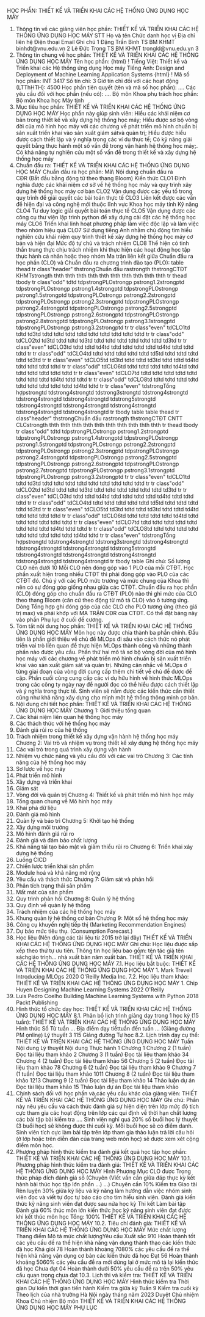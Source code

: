 HỌC PHẦN: THIẾT KẾ VÀ TRIỂN KHAI CÁC HỆ THỐNG ỨNG DỤNG HỌC MÁY
1. Thông tin về các giảng viên học phần: THIẾT KẾ VÀ TRIỂN KHAI CÁC HỆ THỐNG ỨNG DỤNG HỌC MÁY
STT Họ và tên Chức danh học vị Địa chỉ liên hệ Điện thoại Email Ghi chú 1 Đặng Trần Bình TS BM KHMT binhdt\@vnu.edu.vn
2 Lê Đức Trọng TS BM KHMT trongld\@vnu.edu.vn
3
2. Thông tin chung về học phần: THIẾT KẾ VÀ TRIỂN KHAI CÁC HỆ THỐNG ỨNG DỤNG HỌC MÁY Tên học phần:
{html}
! Tiếng Việt: Thiết kế và Triển khai các Hệ thống ứng dụng Học máy Tiếng Anh: Design and Deployment of Machine Learning Application
Systems
{html}
! Mã số học phần: INT 3417 Số tín chỉ: 3 Giờ tín chỉ đối với các hoạt động (LTThHTH): 4500 Học phần tiên quyết (tên và mã số học phần): \.... Các yêu cầu đối với học phần (nếu có): \.... Bộ môn Khoa phụ trách học phần: Bộ môn Khoa học Máy tính
3. Mục tiêu học phần: THIẾT KẾ VÀ TRIỂN KHAI CÁC HỆ THỐNG ỨNG DỤNG HỌC MÁY
Học phần này giúp sinh viên: Hiểu các khái niệm cơ bản trong thiết kế và xây dựng hệ thống học máy; Hiểu được sơ bộ vòng đời của mô hình học máy với các chương về phát triển mô hình chuẩn bị sản xuất triển khai vào sản xuất giám sátvà quản trị; Hiểu được hiểu được cách thiết lập và ý nghĩa trong các ví dụ thực tế; Có kỹ năng giải quyết bằng thực hành một số vấn đề trong vận hành hệ thống học máy;. Có khả năng tự nghiên cứu một số vấn đề trong thiết kế và xây dựng hệ thống học máy
4. Chuẩn đầu ra: THIẾT KẾ VÀ TRIỂN KHAI CÁC HỆ THỐNG ỨNG DỤNG HỌC MÁY
Chuẩn đầu ra học phần: Mã\ Nội dung chuẩn đầu ra\
CĐR (Bắt đầu bằng động từ theo thang Bloom) Kiến thức
CLO1 Định nghĩa được các khái niệm cơ sở về hệ thống học máy và quy trình xây dựng hệ thống học máy cơ bản
CLO2 Vận dụng được các yếu tố trong quy trình để giải quyết các bài toán thực tế
CLO3 Liên kết được các vấn đề hiện đại và công nghệ mới thuộc lĩnh vực Khoa học máy tính
Kỹ năng
CLO4 Tư duy logic giải quyết bài toán thực tế
CLO5 Vận dụng được các công cụ thư viện lập trình python để xây dựng cài đặt các hệ thống học máy
CLO6 Triển khai linh hoạt phương pháp làm việc độc lập và làm việc theo nhóm hiệu quả
CLO7 Sử dụng tiếng Anh nhằm chủ động tìm hiểu nghiên cứu khái niệm quy trình thiết kế xây dựng hệ thống học máy cơ bản và hiện đại
Mức độ tự chủ và trách nhiệm
CLO8 Thể hiện có tinh thần trung thực chịu trách nhiệm khi thực hiện các hoạt động học tập thực hành cá nhân hoặc theo nhóm Ma trận liên kết giữa Chuẩn đầu ra học phần (CLO) và Chuẩn đầu ra
chương trình đào tạo (PLO):
table
thead
tr class"header"
thstrongChuẩn đầu rastrongth
thstrongCTĐT KHMTstrongth
thth
thth
thth
thth
thth
thth
thth
thth
thth
thth
tr
thead
tbody
tr class"odd"
tdtd
tdpstrongPLOstrongp
pstrong1.2strongptd
tdpstrongPLOstrongp
pstrong1.4strongptd
tdpstrongPLOstrongp
pstrong1.5strongptd
tdpstrongPLOstrongp
pstrong2.2strongptd
tdpstrongPLOstrongp
pstrong2.3strongptd
tdpstrongPLOstrongp
pstrong2.4strongptd
tdpstrongPLOstrongp
pstrong2.5strongptd
tdpstrongPLOstrongp
pstrong2.6strongptd
tdpstrongPLOstrongp
pstrong2.8strongptd
tdpstrongPLOstrongp
pstrong3.1strongptd
tdpstrongPLOstrongp
pstrong3.2strongptd
tr
tr class"even"
tdCLO1td
tdtd
td3td
tdtd
tdtd
tdtd
tdtd
tdtd
tdtd
tdtd
tdtd
tdtd
tr
tr class"odd"
tdCLO2td
td3td
tdtd
tdtd
td3td
tdtd
tdtd
tdtd
tdtd
tdtd
tdtd
td3td
tr
tr class"even"
tdCLO3td
tdtd
tdtd
td4td
tdtd
tdtd
tdtd
tdtd
td4td
tdtd
tdtd
tdtd
tr
tr class"odd"
tdCLO4td
tdtd
tdtd
tdtd
tdtd
tdtd
td5td
tdtd
tdtd
tdtd
tdtd
td3td
tr
tr class"even"
tdCLO5td
td3td
tdtd
tdtd
td3td
tdtd
tdtd
td4td
tdtd
tdtd
tdtd
tdtd
tr
tr class"odd"
tdCLO6td
tdtd
tdtd
tdtd
tdtd
td4td
tdtd
tdtd
tdtd
tdtd
tdtd
tdtd
tr
tr class"even"
tdCLO7td
tdtd
tdtd
tdtd
tdtd
tdtd
tdtd
tdtd
tdtd
td4td
tdtd
tdtd
tr
tr class"odd"
tdCLO8td
tdtd
tdtd
tdtd
tdtd
tdtd
tdtd
tdtd
tdtd
tdtd
td4td
tdtd
tr
tr class"even"
tdstrongTổng hợpstrongtd
tdstrong4strongtd
tdstrong3strongtd
tdstrong4strongtd
tdstrong4strongtd
tdstrong4strongtd
tdstrong5strongtd
tdstrong4strongtd
tdstrong4strongtd
tdstrong4strongtd
tdstrong4strongtd
tdstrong4strongtd
tr
tbody
table
table
thead
tr class"header"
thstrongChuẩn đầu rastrongth
thstrongCTĐT CNTT CLCstrongth
thth
thth
thth
thth
thth
thth
thth
thth
thth
thth
tr
thead
tbody
tr class"odd"
tdtd
tdpstrongPLOstrongp
pstrong1.2strongptd
tdpstrongPLOstrongp
pstrong1.4strongptd
tdpstrongPLOstrongp
pstrong1.5strongptd
tdpstrongPLOstrongp
pstrong2.2strongptd
tdpstrongPLOstrongp
pstrong2.3strongptd
tdpstrongPLOstrongp
pstrong2.4strongptd
tdpstrongPLOstrongp
pstrong2.5strongptd
tdpstrongPLOstrongp
pstrong2.6strongptd
tdpstrongPLOstrongp
pstrong2.7strongptd
tdpstrongPLOstrongp
pstrong3.1strongptd
tdpstrongPLOstrongp
pstrong3.2strongptd
tr
tr class"even"
tdCLO1td
tdtd
td3td
tdtd
tdtd
tdtd
tdtd
tdtd
tdtd
tdtd
tdtd
tdtd
tr
tr class"odd"
tdCLO2td
td3td
tdtd
tdtd
td3td
tdtd
tdtd
tdtd
tdtd
tdtd
tdtd
td3td
tr
tr class"even"
tdCLO3td
tdtd
tdtd
td4td
tdtd
tdtd
tdtd
tdtd
td4td
tdtd
tdtd
tdtd
tr
tr class"odd"
tdCLO4td
tdtd
tdtd
tdtd
tdtd
tdtd
td5td
tdtd
tdtd
tdtd
tdtd
td3td
tr
tr class"even"
tdCLO5td
td3td
tdtd
tdtd
td3td
tdtd
tdtd
td4td
tdtd
tdtd
tdtd
tdtd
tr
tr class"odd"
tdCLO6td
tdtd
tdtd
tdtd
tdtd
td4td
tdtd
tdtd
tdtd
tdtd
tdtd
tdtd
tr
tr class"even"
tdCLO7td
tdtd
tdtd
tdtd
tdtd
tdtd
tdtd
tdtd
tdtd
td4td
tdtd
tdtd
tr
tr class"odd"
tdCLO8td
tdtd
tdtd
tdtd
tdtd
tdtd
tdtd
tdtd
tdtd
tdtd
td4td
tdtd
tr
tr class"even"
tdstrongTổng hợpstrongtd
tdstrong4strongtd
tdstrong3strongtd
tdstrong4strongtd
tdstrong4strongtd
tdstrong4strongtd
tdstrong5strongtd
tdstrong4strongtd
tdstrong4strongtd
tdstrong4strongtd
tdstrong4strongtd
tdstrong4strongtd
tr
tbody
table
Ghi chú: Số lượng CLO nên dưới 10 Mỗi CLO nên đóng góp vào 1 PLO của mỗi CTĐT. Học phần xuất hiện trong nhiều CTĐT thì phải đóng góp vào PLO của các CTĐT đó. Chú ý với các PLO mức trường và mức chung của Khoa thì nên có sự đóng góp giống nhau giữa các CTĐT. Chuẩn đầu ra học phần (CLO) đóng góp cho chuẩn đầu ra CTĐT (PLO) nào thì ghi mức của CLO theo thang Bloom (căn cứ theo động từ mô tả CLO) vào ô tương ứng. Dòng Tổng hợp ghi đóng góp của các CLO cho PLO tương ứng (theo giá trị max) và phải khớp với MA TRẬN CĐR của CTĐT. Có thể đặt bảng này vào phần Phụ lục ở cuối đề cương.
5. Tóm tắt nội dung học phần: THIẾT KẾ VÀ TRIỂN KHAI CÁC HỆ THỐNG ỨNG DỤNG HỌC MÁY
Môn học này được chia thành ba phần chính. Đầu tiên là phần giới thiệu
về chủ đề MLOps đi sâu vào cách thức nó phát triển vai trò liên quan
để thực hiện MLOps thành công và những thành phần nào được yêu cầu. Phần
thứ hai mô tả sơ bộ vòng đời của mô hình học máy với các chương về phát
triển mô hình chuẩn bị sản xuất triển khai vào sản xuất giám sát và
quản trị. Những cân nhắc về MLOps ở từng giai đoạn của vòng đời cung
cấp thêm chi tiết về chủ đề được đề cập. Phần cuối cùng cung cấp các ví
dụ hữu hình về hình thức MLOps trong các công ty ngày nay để người đọc
có thể hiểu được cách thiết lập và ý nghĩa trong thực tế. Sinh viên sẽ
nắm được các kiến thức cần thiết cũng như khả năng xây dựng cho mình một
hệ thống thông minh cơ bản.
6. Nội dung chi tiết học phần: THIẾT KẾ VÀ TRIỂN KHAI CÁC HỆ THỐNG ỨNG DỤNG HỌC MÁY Chương 1: Giới thiệu tổng quan
1. Các khái niệm liên quan hệ thống học máy
2. Các thách thức với hệ thống học máy
3. Đánh giá rủi ro của hệ thống
4. Trách nhiệm trong thiết kế xây dựng vận hành hệ thống học máy Chương 2: Vai trò và nhiệm vụ trong thiết kế xây dựng hệ thống học máy
1. Các vai trò trong quá trình xây dựng vận hành
2. Nhiệm vụ chức năng và yêu cầu đối với các vai trò Chương 3: Các tính năng của hệ thống học máy
1. Sơ lược về học máy
2. Phát triển mô hình
3. Xây dựng và triển khai
4. Giám sát
5. Vòng đời và quản trị Chương 4: Thiết kế và phát triển mô hình học máy
1. Tổng quan chung về Mô hình học máy
2. Khai phá dữ liệu
3. Đánh giá mô hình
4. Quản lý và bảo trì Chương 5: Khởi tạo hệ thống
1. Xây dựng môi trường
2. Mô hình đánh giá rủi ro
3. Đánh giá và đảm bảo chất lượng
4. Khả năng tái tạo bảo mật và giảm thiểu rủi ro Chương 6: Triển khai xây dựng hệ thống
1. Luồng CICD
2. Chiến lược triển khái sản phẩm
3. Module hoá và khả năng mở rộng
4. Yêu cầu và thách thức
Chương 7: Giám sát và phản hồi
1. Phân tích trạng thái sản phẩm
2. Mất mát của sản phẩm
3. Quy trình phản hồi Chương 8: Quản lý hệ thống
1. Quy định về quản lý hệ thống
2. Trách nhiệm của các hệ thống học máy
3. Khung quản lý hệ thống cơ bản Chương 9: Một số hệ thống học máy
1. Công cụ khuyến nghị tiếp thị (Marketing Recommendation Engines)
2. Dự báo mức tiêu thụ. (Consumption Forecast.)
7. Học liệu (Nên dùng các tài liệu từ 2015 trở lại đây) THIẾT KẾ VÀ TRIỂN KHAI CÁC HỆ THỐNG ỨNG DỤNG HỌC MÁY
Ghi chú: Học liệu được sắp xếp theo thứ tự ưu tiên. Thông tin học liệu bao gồm: tên tác giả tên sáchgiáo trình... nhà xuất bản năm xuất bản. THIẾT KẾ VÀ TRIỂN KHAI CÁC HỆ THỐNG ỨNG DỤNG HỌC MÁY
7.1. Học liệu bắt buộc: THIẾT KẾ VÀ TRIỂN KHAI CÁC HỆ THỐNG ỨNG DỤNG HỌC MÁY 1. Mark Treveil Introducing MLOps 2020 O\'Reilly Media Inc.
7.2. Học liệu tham khảo: THIẾT KẾ VÀ TRIỂN KHAI CÁC HỆ THỐNG ỨNG DỤNG HỌC MÁY 1. Chip Huyen Designing Machine Learning Systems 2022 O\'Reilly
2. Luis Pedro Coelho Building Machine Learning Systems with Python 2018 Packt Publishing
8. Hình thức tổ chức dạy học: THIẾT KẾ VÀ TRIỂN KHAI CÁC HỆ THỐNG ỨNG DỤNG HỌC MÁY
8.1. Phân bổ lịch trình giảng dạy trong 1 học kỳ (15 tuần): THIẾT KẾ VÀ TRIỂN KHAI CÁC HỆ THỐNG ỨNG DỤNG HỌC MÁY Hình thức Số Từ tuần ... Địa điểm dạy tiếttuần đến tuần ... (Giảng đường PM online) Lý thuyết 3 115 Giảng đường Tự học 8.2. Lịch trình dạy cụ thể: THIẾT KẾ VÀ TRIỂN KHAI CÁC HỆ THỐNG ỨNG DỤNG HỌC MÁY Tuần Nội dung Lý thuyết Nội dung Thực hành 1 Chương 1 Chương 2 (1 tuần) Đọc tài liệu tham khảo
2 Chương 3 (1 tuần) Đọc tài liệu tham khảo
34 Chương 4 (2 tuần) Đọc tài liệu tham khảo
56 Chương 5 (2 tuần) Đọc tài liệu tham khảo
78 Chương 6 (2 tuần) Đọc tài liệu tham khảo
9 Chương 7 (1 tuần) Đọc tài liệu tham khảo
1011 Chương 8 (2 tuần) Đọc tài liệu tham khảo
1213 Chương 9 (2 tuần) Đọc tài liệu tham khảo
14 Thảo luận dự án Đọc tài liệu tham khảo
15 Thảo luận dự án Đọc tài liệu tham khảo
9. Chính sách đối với học phần và các yêu cầu khác của giảng viên: THIẾT KẾ VÀ TRIỂN KHAI CÁC HỆ THỐNG ỨNG DỤNG HỌC MÁY
Ghi chú: Phần này nêu yêu cầu và cách thức đánh giá sự hiện diện trên
lớp mức độ tích cực tham gia các hoạt động trên lớp các qui định về
thời hạn chất lượng các bài tập bài kiểm tra .... Sinh viên nghỉ quá 20% số buổi học lý thuyết (3 buổi học) sẽ không được thi cuối kỳ. Mỗi buổi học sẽ có điểm danh. Sinh viên tích cực làm bài tập trên lớp tham gia thảo luận trả lời câu hỏi (ở lớp hoặc trên diễn đàn của trang web môn học) sẽ được xem xét cộng điểm môn học.
10. Phương pháp hình thức kiểm tra đánh giá kết quả học tập học phần: THIẾT KẾ VÀ TRIỂN KHAI CÁC HỆ THỐNG ỨNG DỤNG HỌC MÁY
10.1. Phương pháp hình thức kiểm tra đánh giá: THIẾT KẾ VÀ TRIỂN KHAI CÁC HỆ THỐNG ỨNG DỤNG HỌC MÁY Hình Phương Mục CLO được Trọng thức pháp đích đánh giá số (Chuyên (Viết vấn cần giữa đáp thực kỳ kết hành bài thúc học tập lớn phần ...) ...) Chuyên cần 10% Kiểm tra Giao tài Rèn luyện 30% giữa kỳ liệu và kỹ năng làm hướng dẫn việc nhóm sinh viên đọc và viết tự đọc tự báo cáo cho tìm hiểu sinh viên. Đánh giá kiến thức kỹ năng sinh viên đạt được sau nửa học kỳ Thi kết Làm bài tập Đánh giá 60% thúc môn lớn kiến thức học kỹ năng sinh viên đạt được khi kết thúc môn học Tổng: 100% THIẾT KẾ VÀ TRIỂN KHAI CÁC HỆ THỐNG ỨNG DỤNG HỌC MÁY 10.2. Tiêu chí đánh giá: THIẾT KẾ VÀ TRIỂN KHAI CÁC HỆ THỐNG ỨNG DỤNG HỌC MÁY Mức chất lượng Thang điểm Mô tả mức chất lượngYêu cầu Xuất sắc 910 Hoàn thành tốt các yêu cầu đề ra thể hiện khả năng vận dụng thành thạo các kiến thức đã học
Khá giỏi 78 Hoàn thành khoảng 7080% các yêu cầu đề ra thể hiện khả năng vận dụng cơ bản các kiến thức đã học
Đạt 56 Hoàn thành khoảng 5060% các yêu cầu đề ra mới dừng lại ở mức mô tả lại kiến thức đã học
Chưa đạt 04 Hoàn thành dưới 50% yêu cầu đề ra trên 50% yêu cầu quan trọng chưa đạt
10.3. Lịch thi và kiểm tra: THIẾT KẾ VÀ TRIỂN KHAI CÁC HỆ THỐNG ỨNG DỤNG HỌC MÁY Hình thức kiểm tra Thời gian Dự kiến thời gian tiến hành Kiểm tra giữa kỳ Tuần 9
Kiểm tra cuối kỳ Theo lịch của nhà trường
Hà Nội ngày tháng năm 2023 Duyệt Chủ nhiệm Khoa Chủ nhiệm Bộ môn THIẾT KẾ VÀ TRIỂN KHAI CÁC HỆ THỐNG ỨNG DỤNG HỌC MÁY
PHỤ LỤC